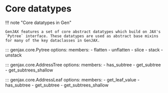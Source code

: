 # Core datatypes

!!! note "Core datatypes in Gen"

    GenJAX features a set of core abstract datatypes which build on JAX's `Pytree` interface. These datatypes are used as abstract base mixins for many of the key dataclasses in GenJAX.
    
::: genjax.core.Pytree
    options:
      members: 
        - flatten
        - unflatten
        - slice
        - stack
        - unstack

::: genjax.core.AddressTree
    options:
      members: 
        - has_subtree
        - get_subtree
        - get_subtrees_shallow

::: genjax.core.AddressLeaf
    options:
      members: 
        - get_leaf_value
        - has_subtree
        - get_subtree
        - get_subtrees_shallow
